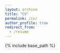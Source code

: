 ```yaml
---
layout: archive
title: "CV"
permalink: /cv/
author_profile: true
redirect_from:
  - /resume
---
```


{% include base_path %}


<object data="{{ site.url }}{{ site.baseurl }}/files/Adamson_Bryant_CV_March2025.pdf" width="1000" height="1000" type="application/pdf"></object>
